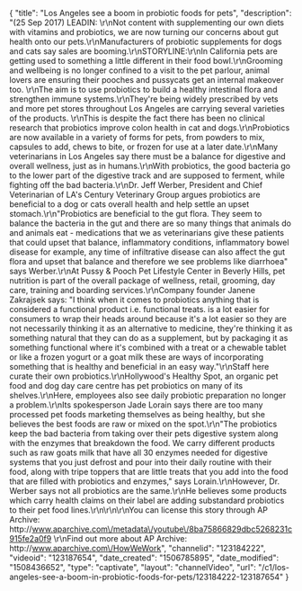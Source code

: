 {
    "title": "Los Angeles see a boom in probiotic foods for pets",
    "description": "(25 Sep 2017) LEADIN: \r\nNot content with supplementing our own diets with vitamins and probiotics, we are now turning our concerns about gut health onto our pets.\r\nManufacturers of probiotic supplements for dogs and cats say sales are booming.\r\nSTORYLINE:\r\nIn California pets are getting used to something a little different in their food bowl.\r\nGrooming and wellbeing is no longer confined to a visit to the pet parlour, animal lovers are ensuring their pooches and pussycats get an internal makeover too. \r\nThe aim is to use probiotics to build a healthy intestinal flora and strengthen immune systems.\r\nThey're being widely prescribed by vets and more pet stores throughout Los Angeles are carrying several varieties of the products. \r\nThis is despite the fact there has been no clinical research that probiotics improve colon health in cat and dogs.\r\nProbiotics are now available in a variety of forms for pets, from powders to mix, capsules to add, chews to bite, or frozen for use at a later date.\r\nMany veterinarians in Los Angeles say there must be a balance for digestive and overall wellness, just as in humans.\r\nWith probiotics, the good bacteria go to the lower part of the digestive track and are supposed to ferment, while fighting off the bad bacteria.\r\nDr. Jeff Werber, President and Chief Veterinarian of LA's Century Veterinary Group argues probiotics are beneficial to a dog or cats overall health and help settle an upset stomach.\r\n\"Probiotics are beneficial to the gut flora. They seem to balance the bacteria in the gut and there are so many things that animals do and animals eat - medications that we as veterinarians give these patients that could upset that balance, inflammatory conditions, inflammatory bowel disease for example, any time of infiltrative disease can also affect the gut flora and upset that balance and therefore we see problems like diarrhoea\" says Werber.\r\nAt Pussy &amp; Pooch Pet Lifestyle Center in Beverly Hills, pet nutrition is part of the overall package of wellness, retail, grooming, day care, training and boarding services.\r\nCompany founder Janene Zakrajsek says: \"I think when it comes to probiotics anything that is considered a functional product i.e. functional treats. is a lot easier for consumers to wrap their heads around because it's a lot easier so they are not necessarily thinking it as an alternative to medicine, they're thinking it as something natural that they can do as a supplement, but by packaging it as something functional where it's combined with a treat or a chewable tablet or like a frozen yogurt or a goat milk these are ways of incorporating something that is healthy and beneficial in an easy way.\"\r\nStaff here curate their own probiotics.\r\nHollywood's Healthy Spot, an organic pet food and dog day care centre has pet probiotics on many of its shelves.\r\nHere, employees also see daily probiotic preparation no longer a problem.\r\nIts spokesperson Jade Lorain says there are too many processed pet foods marketing themselves as being healthy, but she believes the best foods are raw or mixed on the spot.\r\n\"The probiotics keep the bad bacteria from taking over their pets digestive system along with the enzymes that breakdown the food. We carry different products such as raw goats milk that have all 30 enzymes needed for digestive systems that you just defrost and pour into their daily routine with their food, along with tripe toppers that are little treats that you add into the food that are filled with probiotics and enzymes,\" says Lorain.\r\nHowever, Dr. Werber says not all probiotics are the same.\r\nHe believes some products which carry health claims on their label are adding substandard probiotics to their pet food lines.\r\n\r\n\r\nYou can license this story through AP Archive: http:\/\/www.aparchive.com\/metadata\/youtube\/8ba75866829dbc5268231c915fe2a0f9 \r\nFind out more about AP Archive: http:\/\/www.aparchive.com\/HowWeWork",
    "channelid": "123184222",
    "videoid": "123187654",
    "date_created": "1506785895",
    "date_modified": "1508436652",
    "type": "captivate",
    "layout": "channelVideo",
    "url": "\/c1\/los-angeles-see-a-boom-in-probiotic-foods-for-pets\/123184222-123187654"
}